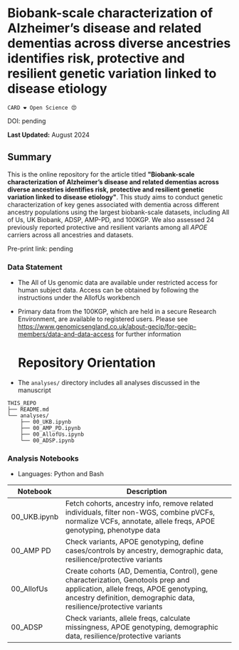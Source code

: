 # Biobank-scale characterization of Alzheimer’s disease and related dementias across diverse ancestries identifies risk, protective and resilient genetic variation linked to disease etiology

`CARD ❤️ Open Science 😍`

DOI: pending

**Last Updated:** August 2024

## Summary
This is the online repository for the article titled **"Biobank-scale characterization of Alzheimer’s disease and related dementias across diverse ancestries identifies risk, protective and resilient genetic variation linked to disease etiology"**. This study aims to conduct genetic characterization of key genes associated with dementia across different ancestry populations using the largest biobank-scale datasets, including All of Us, UK Biobank, ADSP, AMP-PD, and 100KGP. We also assessed 24 previously reported protective and resilient variants among all *APOE* carriers across all ancestries and datasets.

Pre-print link: pending


### Data Statement 
* The All of Us genomic data are available under restricted access for human subject data. Access can be obtained by following the instructions under the AllofUs workbench
* Primary data from the 100KGP, which are held in a secure Research Environment, are available to registered users. Please see https://www.genomicsengland.co.uk/about-gecip/for-gecip-members/data-and-data-access for further information

  # Repository Orientation 
- The `analyses/` directory includes all analyses discussed in the manuscript
  
```
THIS_REPO
├── README.md
└── analyses/
    ├── 00_UKB.ipynb
    ├── 00_AMP_PD.ipynb
    ├── 00_AllofUs.ipynb
    └── 00_ADSP.ipynb
```

### Analysis Notebooks
* Languages: Python and Bash

 **Notebook** | **Description**                                                                                         |
--------------|---------------------------------------------------------------------------------------------------------|
00_UKB.ipynb | Fetch cohorts, ancestry info, remove related individuals, filter non-WGS, combine pVCFs, normalize VCFs, annotate, allele freqs, APOE genotyping, phenotype data |
00_AMP PD    | Check variants, APOE genotyping, define cases/controls by ancestry, demographic data, resilience/protective variants |
00_AllofUs   | Create cohorts (AD, Dementia, Control), gene characterization, Genotools prep and application, allele freqs, APOE genotyping, ancestry definition, demographic data, resilience/protective variants |
00_ADSP      | Check variants, allele freqs, calculate missingness, APOE genotyping, demographic data, resilience/protective variants |
